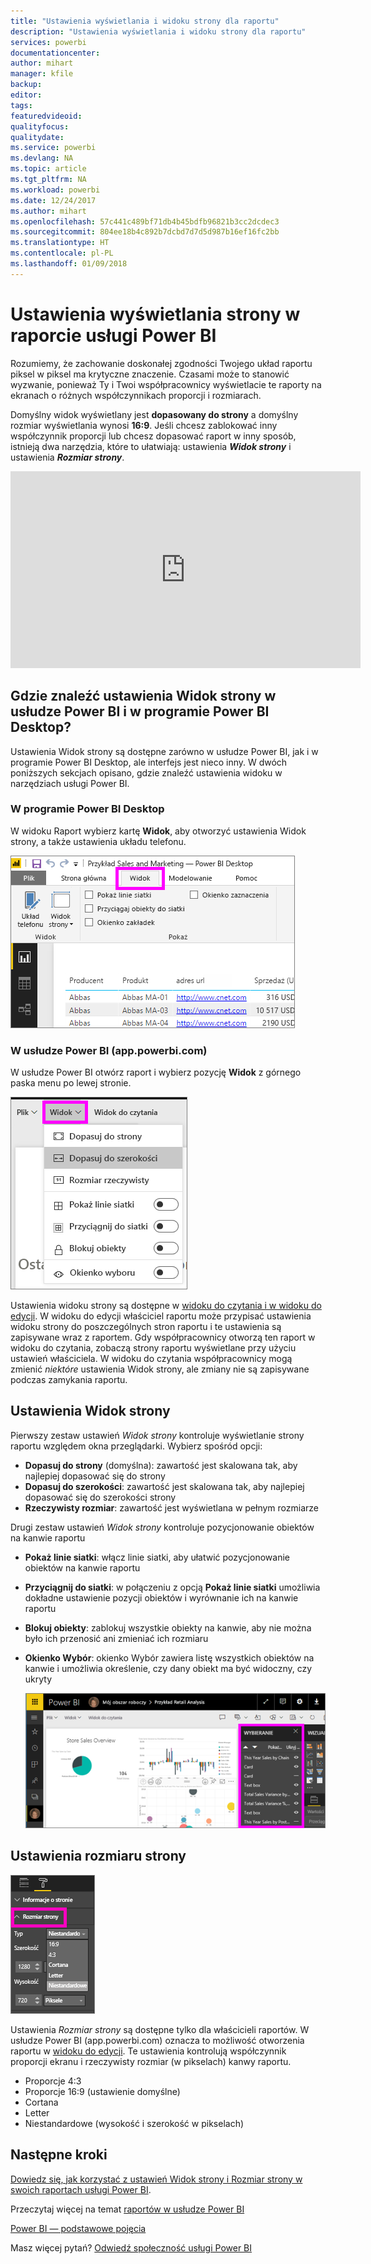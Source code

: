```yaml
---
title: "Ustawienia wyświetlania i widoku strony dla raportu"
description: "Ustawienia wyświetlania i widoku strony dla raportu"
services: powerbi
documentationcenter: 
author: mihart
manager: kfile
backup: 
editor: 
tags: 
featuredvideoid: 
qualityfocus: 
qualitydate: 
ms.service: powerbi
ms.devlang: NA
ms.topic: article
ms.tgt_pltfrm: NA
ms.workload: powerbi
ms.date: 12/24/2017
ms.author: mihart
ms.openlocfilehash: 57c441c489bf71db4b45bdfb96821b3cc2dcdec3
ms.sourcegitcommit: 804ee18b4c892b7dcbd7d7d5d987b16ef16fc2bb
ms.translationtype: HT
ms.contentlocale: pl-PL
ms.lasthandoff: 01/09/2018
---
```

# <a name="page-display-settings-in-a-power-bi-report"></a>Ustawienia wyświetlania strony w raporcie usługi Power BI
Rozumiemy, że zachowanie doskonałej zgodności Twojego układ raportu piksel w piksel ma krytyczne znaczenie. Czasami może to stanowić wyzwanie, ponieważ Ty i Twoi współpracownicy wyświetlacie te raporty na ekranach o różnych współczynnikach proporcji i rozmiarach. 

Domyślny widok wyświetlany jest **dopasowany do strony** a domyślny rozmiar wyświetlania wynosi **16:9**. Jeśli chcesz zablokować inny współczynnik proporcji lub chcesz dopasować raport w inny sposób, istnieją dwa narzędzia, które to ułatwiają: ustawienia ***Widok strony*** i ustawienia ***Rozmiar strony***.

<iframe width="560" height="315" src="https://www.youtube.com/embed/5tg-OXzxe2g" frameborder="0" allowfullscreen></iframe>


## <a name="where-to-find-page-view-settings-in-power-bi-service-and-power-bi-desktop"></a>Gdzie znaleźć ustawienia Widok strony w usłudze Power BI i w programie Power BI Desktop?
Ustawienia Widok strony są dostępne zarówno w usłudze Power BI, jak i w programie Power BI Desktop, ale interfejs jest nieco inny. W dwóch poniższych sekcjach opisano, gdzie znaleźć ustawienia widoku w narzędziach usługi Power BI.

### <a name="in-power-bi-desktop"></a>W programie Power BI Desktop
W widoku Raport wybierz kartę **Widok**, aby otworzyć ustawienia Widok strony, a także ustawienia układu telefonu.

  ![Okienko Wybór](media/power-bi-report-display-settings/power-bi-desktop-view-settings.png)

### <a name="in-power-bi-service-apppowerbicom"></a>W usłudze Power BI (app.powerbi.com)
W usłudze Power BI otwórz raport i wybierz pozycję **Widok** z górnego paska menu po lewej stronie.

![](media/power-bi-report-display-settings/power-bi-change-page-view.png)

Ustawienia widoku strony są dostępne w [widoku do czytania i w widoku do edycji](service-reading-view-and-editing-view.md). W widoku do edycji właściciel raportu może przypisać ustawienia widoku strony do poszczególnych stron raportu i te ustawienia są zapisywane wraz z raportem. Gdy współpracownicy otworzą ten raport w widoku do czytania, zobaczą strony raportu wyświetlane przy użyciu ustawień właściciela.  W widoku do czytania współpracownicy mogą zmienić *niektóre* ustawienia Widok strony, ale zmiany nie są zapisywane podczas zamykania raportu.

##    <a name="page-view-settings"></a>Ustawienia Widok strony
Pierwszy zestaw ustawień *Widok strony* kontroluje wyświetlanie strony raportu względem okna przeglądarki.  Wybierz spośród opcji:

* **Dopasuj do strony** (domyślna): zawartość jest skalowana tak, aby najlepiej dopasować się do strony
* **Dopasuj do szerokości**: zawartość jest skalowana tak, aby najlepiej dopasować się do szerokości strony
* **Rzeczywisty rozmiar**: zawartość jest wyświetlana w pełnym rozmiarze

Drugi zestaw ustawień *Widok strony* kontroluje pozycjonowanie obiektów na kanwie raportu

* **Pokaż linie siatki**: włącz linie siatki, aby ułatwić pozycjonowanie obiektów na kanwie raportu
* **Przyciągnij do siatki**: w połączeniu z opcją **Pokaż linie siatki** umożliwia dokładne ustawienie pozycji obiektów i wyrównanie ich na kanwie raportu 
* **Blokuj obiekty**: zablokuj wszystkie obiekty na kanwie, aby nie można było ich przenosić ani zmieniać ich rozmiaru
* **Okienko Wybór**: okienko Wybór zawiera listę wszystkich obiektów na kanwie i umożliwia określenie, czy dany obiekt ma być widoczny, czy ukryty

    ![Okienko Wybór](media/power-bi-report-display-settings/power-bi-selection-pane.png)



## <a name="page-size-settings"></a>Ustawienia rozmiaru strony
![](media/power-bi-report-display-settings/power-bi--page-size.png)

Ustawienia *Rozmiar strony* są dostępne tylko dla właścicieli raportów. W usłudze Power BI (app.powerbi.com) oznacza to możliwość otworzenia raportu w [widoku do edycji](service-reading-view-and-editing-view.md). Te ustawienia kontrolują współczynnik proporcji ekranu i rzeczywisty rozmiar (w pikselach) kanwy raportu.   

* Proporcje 4:3
* Proporcje 16:9 (ustawienie domyślne)
* Cortana
* Letter
* Niestandardowe (wysokość i szerokość w pikselach)

## <a name="next-steps"></a>Następne kroki
[Dowiedz się, jak korzystać z ustawień Widok strony i Rozmiar strony w swoich raportach usługi Power BI](power-bi-change-report-display-settings.md).

Przeczytaj więcej na temat [raportów w usłudze Power BI](service-reports.md)

[Power BI — podstawowe pojęcia](service-basic-concepts.md)

Masz więcej pytań? [Odwiedź społeczność usługi Power BI](http://community.powerbi.com/)

